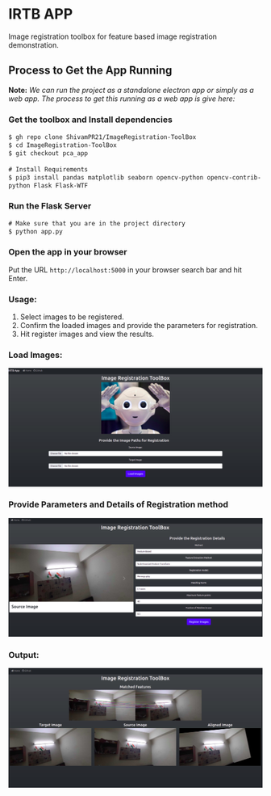 # IRTB APP
Image registration toolbox for feature based image registration demonstration.

## Process to Get the App Running

**Note:** *We can run the project as a standalone electron app or simply as a web app. 
The process to get this running as a web app is give here:*

### Get the toolbox and Install dependencies
```shell
$ gh repo clone ShivamPR21/ImageRegistration-ToolBox
$ cd ImageRegistration-ToolBox
$ git checkout pca_app

# Install Requirements
$ pip3 install pandas matplotlib seaborn opencv-python opencv-contrib-python Flask Flask-WTF
```

### Run the Flask Server
```shell
# Make sure that you are in the project directory
$ python app.py
```

### Open the app in your browser
Put the URL `http://localhost:5000` in your browser search bar and hit Enter.

### Usage:
1. Select images to be registered.
2. Confirm the loaded images and provide the parameters for registration.
3. Hit register images and view the results.

### Load Images:
![Image details](docs/irtb_main.png)

### Provide Parameters and Details of Registration method
![Details](docs/registration.png)

### Output:
![Output 1](docs/results.png)
